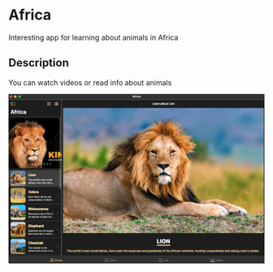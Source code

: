 # Africa

Interesting app for learning about animals in Africa

## Description

You can watch videos or read info about animals

![GitHub Logo](images/LionImage.png)
